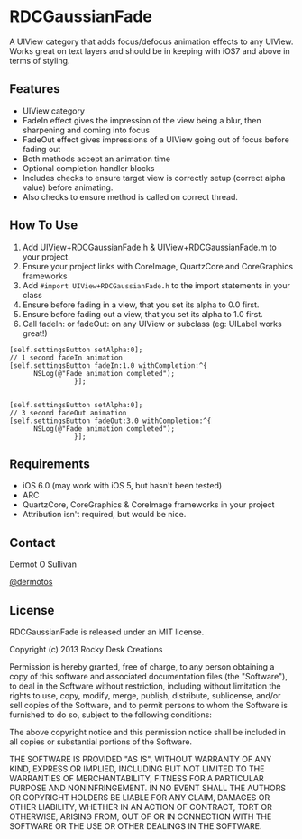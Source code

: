 RDCGaussianFade
===============

A UIView category that adds focus/defocus animation effects to any UIView. Works great on text layers and should be in keeping with iOS7 and above in terms of styling.

## Features

- UIView category
- FadeIn effect gives the impression of the view being a blur, then sharpening and coming into focus
- FadeOut effect gives impressions of a UIView going out of focus before fading out
- Both methods accept an animation time
- Optional completion handler blocks
- Includes checks to ensure target view is correctly setup (correct alpha value) before animating.
- Also checks to ensure method is called on correct thread.

## How To Use

1. Add UIView+RDCGaussianFade.h & UIView+RDCGaussianFade.m to your project.
2. Ensure your project links with CoreImage, QuartzCore and CoreGraphics frameworks
3. Add `#import UIView+RDCGaussianFade.h` to the import statements in your class
4. Ensure before fading in a view, that you set its alpha to 0.0 first.
5. Ensure before fading out a view, that you set its alpha to 1.0 first.
5. Call fadeIn: or fadeOut: on any UIView or subclass (eg: UILabel works great!)




```
[self.settingsButton setAlpha:0];
// 1 second fadeIn animation
[self.settingsButton fadeIn:1.0 withCompletion:^{
      NSLog(@"Fade animation completed");
                }];
                

[self.settingsButton setAlpha:0];
// 3 second fadeOut animation
[self.settingsButton fadeOut:3.0 withCompletion:^{
      NSLog(@"Fade animation completed");
                }];

```


## Requirements

- iOS 6.0 (may work with iOS 5, but hasn't been tested)
- ARC
- QuartzCore, CoreGraphics & CoreImage frameworks in your project
- Attribution isn't required, but would be nice.



## Contact

Dermot O Sullivan

[@dermotos](https://twitter.com/dermotos)

## License

RDCGaussianFade is released under an MIT license.

Copyright (c) 2013 Rocky Desk Creations

Permission is hereby granted, free of charge, to any person obtaining a copy of this software and associated documentation files (the "Software"), to deal in the Software without restriction, including without limitation the rights to use, copy, modify, merge, publish, distribute, sublicense, and/or sell copies of the Software, and to permit persons to whom the Software is furnished to do so, subject to the following conditions:

The above copyright notice and this permission notice shall be included in all copies or substantial portions of the Software.

THE SOFTWARE IS PROVIDED "AS IS", WITHOUT WARRANTY OF ANY KIND, EXPRESS OR IMPLIED, INCLUDING BUT NOT LIMITED TO THE WARRANTIES OF MERCHANTABILITY, FITNESS FOR A PARTICULAR PURPOSE AND NONINFRINGEMENT. IN NO EVENT SHALL THE AUTHORS OR COPYRIGHT HOLDERS BE LIABLE FOR ANY CLAIM, DAMAGES OR OTHER LIABILITY, WHETHER IN AN ACTION OF CONTRACT, TORT OR OTHERWISE, ARISING FROM, OUT OF OR IN CONNECTION WITH THE SOFTWARE OR THE USE OR OTHER DEALINGS IN THE SOFTWARE.


